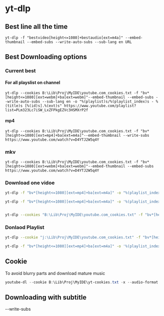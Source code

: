 # yt-dlp


## Best line all the time

`yt-dlp -f "bestvideo[height<=1080]+bestaudio[ext=m4a]" --embed-thumbnail --embed-subs --write-auto-subs --sub-lang en URL`

## Best Downloading options

### Current best

#### For all playslist on channel

` yt-dlp --cookies B:\Lib\Proj\MyIDE\youtube.com_cookies.txt -f "bv*[height<=1080][ext=webm]+ba[ext=webm]"--embed-thumbnail --embed-subs --write-auto-subs --sub-lang en -o "%(playlist)s/%(playlist_index)s - %(title)s [%(id)s].%(ext)s" https://www.youtube.com/playlist?list=PLm323Lc7iSW_LxZFPkgEZVc3HSMXrP2f `

#### mp4
```pwsh
yt-dlp --cookies B:\Lib\Proj\MyIDE\youtube.com_cookies.txt -f "bv*[height<=1080][ext=mp4]+ba[ext=m4a]"--embed-thumbnail --write-subs   https://www.youtube.com/watch?v=D4YTJ2W5q4Y
```
### mkv
```pwsh
yt-dlp --cookies B:\Lib\Proj\MyIDE\youtube.com_cookies.txt -f "bv*[height<=1080][ext=webm]+ba[ext=webm]"--embed-thumbnail --embed-subs   https://www.youtube.com/watch?v=D4YTJ2W5q4Y
```

### Download one vidoe

```bash
yt-dlp -f "bv*[height<=1080][ext=mp4]+ba[ext=m4a]" -o "%(playlist_index)s - %(title)s [%(id)s].%(ext)s" --embed-thumbnail
```

```bash
yt-dlp -f "bv*[height<=1080][ext=mp4]+ba[ext=m4a]" -o '%(playlist_index)s - %(title)s [%(id)s].%(ext)s'  --embed-thumbnail  https://www.youtube.com/c/SebastianLague/playlists

```

```bash

yt-dlp --cookies "B:\Lib\Proj\MyIDE\youtube.com_cookies.txt" -f "bv*[height<=1080][ext=mp4]+ba[ext=m4a]" --embed-thumbnail 
```

### Donlaod Playlist
```bash
yt-dlp --cookie "j:\Lib\Proj\MyIDE\youtube.com_cookies.txt" -f "bv*[height<=1080][ext=mp4]+ba[ext=m4a]" -o '%(playlist)s/%(playlist_index)s - %(title)s.%(ext)s'  --embed-thumbnail  https://www.youtube.com/c/SebastianLague/playlists

```


```bash
yt-dlp -f "bv*[height<=1080][ext=mp4]+ba[ext=m4a]" -o '%(playlist_index)s - %(title)s.%(ext)s'  r_It_X7v-1E --embed-thumbnail  
```

## Cookie

To avoid blurry parts and download mature music

```powershell
youtube-dl --cookie B:\Lib\Proj\MyIDE\yt-cookies.txt -x --audio-format "mp3" https://www.youtube.com/watch?v=anEMXOyCCqc
```

## Downloading with subtitle

--write-subs

